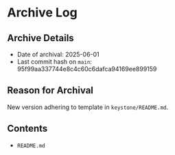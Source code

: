 # Archive Log

## Archive Details

- Date of archival: 2025-06-01
- Last commit hash on `main`: 95f99aa337744e8c4c60c6dafca94169ee899159

## Reason for Archival

New version adhering to template in `keystone/README.md`.

## Contents

- `README.md`
